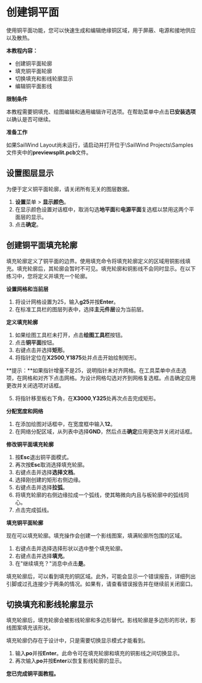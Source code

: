 # 创建铜平面

使用铜平面功能，您可以快速生成和编辑绝缘铜区域，用于屏蔽、电源和接地供应以及散热。

**本教程内容：**

- 创建铜平面轮廓
- 填充铜平面轮廓
- 切换填充和影线轮廓显示
- 编辑铜平面影线

**限制条件**

本教程需要铜填充、绘图编辑和通用编辑许可选项。在帮助菜单中点击**已安装选项**以确认是否可继续。

**准备工作**

如果SailWind Layout尚未运行，请启动并打开位于\SailWind Projects\Samples文件夹中的**previewsplit.pcb**文件。

## 设置图层显示

为便于定义铜平面轮廓，请关闭所有无关的图层数据。

1. **设置**菜单 > **显示颜色**。
2. 在显示颜色设置对话框中，取消勾选**地平面**和**电源平面**复选框以禁用这两个平面层的显示。
3. 点击**确定**。

## 创建铜平面填充轮廓

填充轮廓定义了铜平面的边界。使用填充命令将填充轮廓定义的区域用铜影线填充。填充轮廓后，其轮廓会暂时不可见。填充轮廓和铜影线不会同时显示。在以下练习中，您将定义并填充一个轮廓。

**设置网格和当前层**

1. 将设计网格设置为25，输入**g25**并按**Enter**。
2. 在标准工具栏的图层列表中，选择**主元件层**设为当前层。

**定义填充轮廓**

1. 如果绘图工具栏未打开，点击**绘图工具栏**按钮。
2. 点击**铜平面**按钮。
3. 右键点击并选择**矩形**。
4. 将指针定位在**X2500**,**Y1875**处并点击开始绘制矩形。

**提示：**如果指针增量不是25，说明指针未对齐网格。在工具菜单中点击选项，在网格和对齐下点击网格。为设计网格勾选对齐到网格复选框。点击确定应用更改并关闭选项对话框。

5. 将指针移至板右下角，在**X3000**,**Y325**处再次点击完成矩形。

**分配宽度和网络**

1. 在添加绘图对话框中，在宽度框中输入**12**。
4. 在网络分配区域，从列表中选择**GND**，然后点击**确定**应用更改并关闭对话框。

**修改铜平面填充轮廓**

1. 按**Esc**退出铜平面模式。
2. 再次按**Esc**取消选择填充轮廓。
3. 右键点击并选择**选择文档**。
4. 选择刚创建的矩形右侧边缘。
5. 右键点击并选择**拉弧**。
6. 将填充轮廓的右侧边缘拉成一个弧线，使其略微向内且与板轮廓中的弧线同心。
7. 点击完成弧线。

**填充铜平面轮廓**

现在可以填充轮廓。填充操作会创建一个影线图案，填满轮廓所包围的区域。

1. 右键点击并选择选择形状以选中整个填充轮廓。
2. 右键点击并选择**填充**。
3. 在"继续填充？"消息中点击**是**。

填充轮廓后，可以看到填充的铜区域。此外，可能会显示一个错误报告，详细列出引脚或过孔连接少于两条的情况。如果有，请查看错误报告并在继续前关闭窗口。

## 切换填充和影线轮廓显示

填充轮廓后，填充轮廓会被影线轮廓和多边形替代。影线轮廓是多边形的形状，影线图案填充该形状。

填充轮廓仍存在于设计中，只是需要切换显示模式才能看到。

1. 输入**po**并按**Enter**。此命令可在填充轮廓和填充的铜影线之间切换显示。
2. 再次输入**po**并按**Enter**以恢复影线轮廓的显示。

**您已完成铜平面教程。**